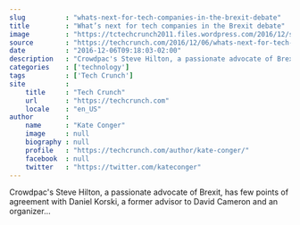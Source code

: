```yaml
---
slug          : "whats-next-for-tech-companies-in-the-brexit-debate"
title         : "What’s next for tech companies in the Brexit debate"
image         : "https://tctechcrunch2011.files.wordpress.com/2016/12/steve-hilton-crowdpac-and-daniel-korski2.jpg?w=764&h=400&crop=1"
source        : "https://techcrunch.com/2016/12/06/whats-next-for-tech-companies-in-the-brexit-debate/"
date          : "2016-12-06T09:18:03-02:00"
description   : "Crowdpac's Steve Hilton, a passionate advocate of Brexit, has few points of agreement with Daniel Korski, a former advisor to David Cameron and an organizer..."
categories    : ['technology']
tags          : ['Tech Crunch']
site          :
    title     : "Tech Crunch"
    url       : "https://techcrunch.com"
    locale    : "en_US"
author        :
    name      : "Kate Conger"
    image     : null
    biography : null
    profile   : "https://techcrunch.com/author/kate-conger/"
    facebook  : null
    twitter   : "https://twitter.com/kateconger"
---
```


Crowdpac's Steve Hilton, a passionate advocate of Brexit, has few points of agreement with Daniel Korski, a former advisor to David Cameron and an organizer...
